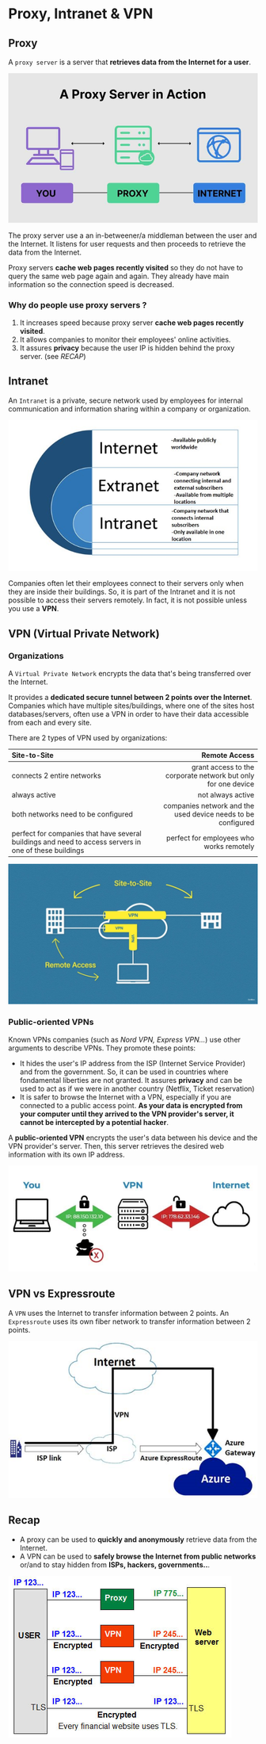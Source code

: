 # Proxy, Intranet & VPN

## Proxy

A `proxy server` is a server that **retrieves data from the Internet for a user**.

![img_1](/networks/proxy/resources/proxy_server.jpg)

The proxy server use a an in-betweener/a middleman between the user and the Internet. It listens for user requests and then proceeds to retrieve the data from the Internet. 

Proxy servers **cache web pages recently visited** so they do not have to query the same web page again and again. They already have main information so the connection speed is decreased. 
### Why do people use proxy servers ?

1. It increases speed because proxy server **cache web pages recently visited**.
2. It allows companies to monitor their employees' online activities.
3. It assures **privacy** because the user IP is hidden behind the proxy server. (see *RECAP*) 

## Intranet

An `Intranet` is a private, secure network used by employees for internal communication and information sharing within a company or organization.

![img_2](/networks/proxy/resources/extranet-internet-intranet.jpg)

Companies often let their employees connect to their servers only when they are inside their buildings. So, it is part of the Intranet and it is not possible to access their servers remotely. In fact, it is not possible unless you use a **VPN**.

## VPN (Virtual Private Network)

### Organizations

A `Virtual Private Network` encrypts the data that's being transferred over the Internet.

It provides a **dedicated secure tunnel between 2 points over the Internet**. Companies which have multiple sites/buildings, where one of the sites host databases/servers, often use a VPN in order to have their data accessible from each and every site. 

There are 2 types of VPN used by organizations:

| Site-to-Site                                                                                           | Remote Access                                                   |
|:-------------------------------------------------------------------------------------------------------|----------------------------------------------------------------:|
| connects 2 entire networks                                                                             | grant access to the corporate network but only for one device   |
| always active                                                                                          | not always active                                               |
| both networks need to be configured                                                                    | companies network and the used device needs to be configured    |
| perfect for companies that have several buildings and need to access servers in one of these buildings | perfect for employees who works remotely                        |


![img_3](/networks/proxy/resources/site2site&remote_acess.jpg)

### Public-oriented VPNs

Known VPNs companies (such as *Nord VPN, Express VPN...*) use other arguments to describe VPNs. They promote these points:

- It hides the user's IP address from the ISP (Internet Service Provider) and from the government. So, it can be used in countries where fondamental liberties are not granted.
It assures **privacy** and can be used to act as if we were in another country (Netflix, Ticket reservation)
- It is safer to browse the Internet with a VPN, especially if you are connected to a public access point. **As your data is encrypted from your computer until they arrived to the VPN provider's server, it cannot be intercepted by a potential hacker**.

A **public-oriented VPN** encrypts the user's data between his device and the VPN provider's server. Then, this server retrieves the desired web information with its own IP address.

![img_4](/networks/proxy/resources/common-vpn.jpg)

## VPN vs Expressroute

A `VPN` uses the Internet to transfer information between 2 points.
An `Expressroute` uses its own fiber network to transfer information between 2 points.

![img_5](/networks/proxy/resources/vpn-expressroute.png)

## Recap

- A proxy can be used to **quickly and anonymously** retrieve data from the Internet.
- A VPN can be used to **safely browse the Internet from public networks** or/and to stay hidden from **ISPs, hackers, governments..**.

![img_6](/networks/proxy/resources/proxy_vpn_nothing.jpg)




